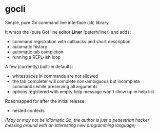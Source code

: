 gocli
=====

Simple, pure Go command line interface (cli) library

It wraps the (pure Go) line editor **Liner** (peterh/liner) and adds:

 * command registration with callbacks and short description
 * automatic history
 * automatic tab completion
 * running a REPL-ish loop

A few (currently) built-in defaults:

 * whitespaces in commands are not allowed
 * the tab completer will complete non-ambiguous but incomplete commands while preserving all arguments
 * options registered with empty help message won't show up in help list

Roadmapped for after the initial release:

 * nested contexts


_(May or may not be idiomatic Go, the author is just a pedestrian hacker messing around with an interesting new programming language)_
